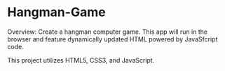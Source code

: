 # Hangman-Game

Overview: 
Create a hangman computer game. This app will run in the browser and feature dynamically updated HTML powered by JavaSfcript code. 

This project utilizes HTML5, CSS3, and JavaScript. 
